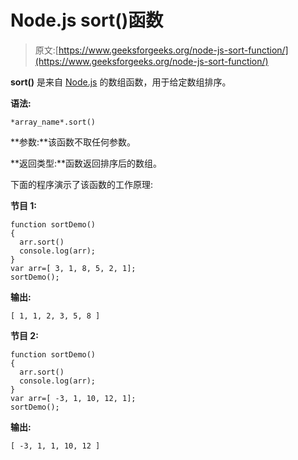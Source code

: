 # Node.js sort()函数

> 原文:[https://www.geeksforgeeks.org/node-js-sort-function/](https://www.geeksforgeeks.org/node-js-sort-function/)

**sort()** 是来自 [Node.js](https://www.geeksforgeeks.org/introduction-to-nodejs/) 的数组函数，用于给定数组排序。

**语法:**

```
*array_name*.sort()
```

**参数:**该函数不取任何参数。

**返回类型:**函数返回排序后的数组。

下面的程序演示了该函数的工作原理:

**节目 1:**

```
function sortDemo()
{
  arr.sort()
  console.log(arr);
}
var arr=[ 3, 1, 8, 5, 2, 1];
sortDemo();
```

**输出:**

```
[ 1, 1, 2, 3, 5, 8 ]
```

**节目 2:**

```
function sortDemo()
{
  arr.sort()
  console.log(arr);
}
var arr=[ -3, 1, 10, 12, 1];
sortDemo();
```

**输出:**

```
[ -3, 1, 1, 10, 12 ]
```